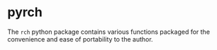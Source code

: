 # pyrch

The `rch` python package contains various functions packaged for the convenience and ease of portability to the author.  